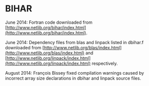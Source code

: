 BIHAR
=====

June 2014: Fortran code downloaded from [http://www.netlib.org/bihar/index.html](http://www.netlib.org/bihar/index.html).

June 2014: Dependency files from blas and linpack listed in dbihar.f downloaded from [http://www.netlib.org/blas/index.html](http://www.netlib.org/blas/index.html) and [http://www.netlib.org/linpack/index.html](http://www.netlib.org/linpack/index.html) respectively.

August 2014: François Bissey fixed compilation warnings caused by incorrect array size declarations in dbihar and linpack source files.
